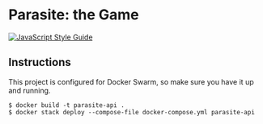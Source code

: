 # Parasite: the Game
[![JavaScript Style Guide](https://cdn.rawgit.com/standard/standard/master/badge.svg)](https://github.com/standard/standard)

## Instructions
This project is configured for Docker Swarm, so make sure you have it up and running.

```console
$ docker build -t parasite-api .
$ docker stack deploy --compose-file docker-compose.yml parasite-api
```
